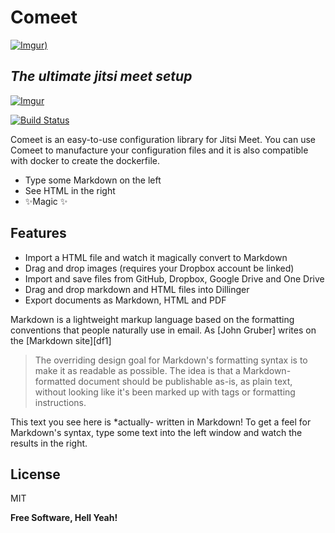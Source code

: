 # Comeet

[![Imgur](https://i.imgur.com/ndc6r4t.jpg))](https://github.com/Yaisan/comeet)

## _The ultimate jitsi meet setup_

[![Imgur](https://i.imgur.com/zGQx4ZU.png)](https://github.com/Yaisan)

[![Build Status](https://travis-ci.org/joemccann/dillinger.svg?branch=master)](https://travis-ci.org/joemccann/dillinger)

Comeet is an easy-to-use configuration library for Jitsi Meet.
You can use Comeet to manufacture your configuration files and it is also compatible with docker to create the dockerfile.

- Type some Markdown on the left
- See HTML in the right
- ✨Magic ✨

## Features

- Import a HTML file and watch it magically convert to Markdown
- Drag and drop images (requires your Dropbox account be linked)
- Import and save files from GitHub, Dropbox, Google Drive and One Drive
- Drag and drop markdown and HTML files into Dillinger
- Export documents as Markdown, HTML and PDF

Markdown is a lightweight markup language based on the formatting conventions
that people naturally use in email.
As [John Gruber] writes on the [Markdown site][df1]

> The overriding design goal for Markdown's
> formatting syntax is to make it as readable
> as possible. The idea is that a
> Markdown-formatted document should be
> publishable as-is, as plain text, without
> looking like it's been marked up with tags
> or formatting instructions.

This text you see here is *actually- written in Markdown! To get a feel
for Markdown's syntax, type some text into the left window and
watch the results in the right.

## License

MIT

**Free Software, Hell Yeah!**
